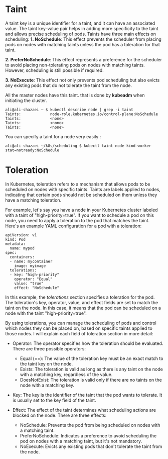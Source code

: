# Taint

A taint key is a unique identifier for a taint, and it can have an associated value. The taint key-value pair helps in adding more specificity to the taint and allows precise scheduling of pods.
Taints have three main effects on scheduling:
**1. NoSchedule**: This effect prevents the scheduler from placing pods on nodes with matching taints unless the pod has a toleration for that taint.

**2. PreferNoSchedule**: This effect represents a preference for the scheduler to avoid placing non-tolerating pods on nodes with matching taints. However, scheduling is still possible if required.

**3. NoExecute**: This effect not only prevents pod scheduling but also evicts any existing pods that do not tolerate the taint from the node.


All the master nodes have this taint. that is done by **kubeadm** when initiating the cluster.
```
ali@ali-shazaei ~ $ kubectl describe node | grep -i taint
Taints:             node-role.kubernetes.io/control-plane:NoSchedule
Taints:             <none>
Taints:             <none>
Taints:             <none>
```
You can specify a taint for a node very easily :
```
ali@ali-shazaei ~/k8s/scheduling $ kubectl taint node kind-worker stat=notready:NoSchedule
```


# Toleration
In Kubernetes, toleration refers to a mechanism that allows pods to be scheduled on nodes with specific taints. Taints are labels applied to nodes, indicating that certain pods should not be scheduled on them unless they have a matching toleration.

For example, let's say you have a node in your Kubernetes cluster labeled with a taint of "high-priority=true". If you want to schedule a pod on this node, you need to apply a toleration to the pod that matches the taint. Here's an example YAML configuration for a pod with a toleration:

```
apiVersion: v1
kind: Pod
metadata:
  name: mypod
spec:
  containers:
  - name: mycontainer
    image: myimage
  tolerations:
  - key: "high-priority"
    operator: "Equal"
    value: "true"
    effect: "NoSchedule"
```

In this example, the *tolerations* section specifies a toleration for the pod. The toleration's key, operator, value, and effect fields are set to match the taint on the node. In this case, it means that the pod can be scheduled on a node with the taint "high-priority=true".

By using tolerations, you can manage the scheduling of pods and control which nodes they can be placed on, based on specific taints applied to those nodes.
I will explain each field of toleration section in more detail:
- Operator: The operator specifies how the toleration should be evaluated. There are three possible operators:

   - Equal (==): The value of the toleration key must be an exact match to the taint key on the node.
   - Exists: The toleration is valid as long as there is any taint on the node with a matching key, regardless of the value.
   - DoesNotExist: The toleration is valid only if there are no taints on the node with a matching key.

- Key: The key is the identifier of the taint that the pod wants to tolerate. It is usually set to the key field of the taint.

- Effect: The effect of the taint determines what scheduling actions are blocked on the node. There are three effects:

   - NoSchedule: Prevents the pod from being scheduled on nodes with a matching taint.
   - PreferNoSchedule: Indicates a preference to avoid scheduling the pod on nodes with a matching taint, but it's not mandatory.
   - NoExecute: Evicts any existing pods that don't tolerate the taint from the node.

